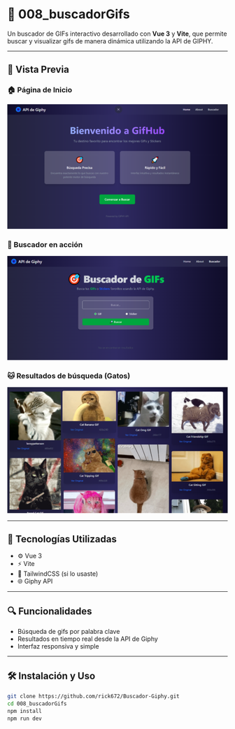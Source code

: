 # 🎯 008_buscadorGifs

Un buscador de GIFs interactivo desarrollado con **Vue 3** y **Vite**, que permite buscar y visualizar gifs de manera dinámica utilizando la API de GIPHY.

---

## 📸 Vista Previa

### 🏠 Página de Inicio
![Inicio](./public/gifs1.png)

### 🔎 Buscador en acción
![Buscador](./public/gifs2.png)

### 🐱 Resultados de búsqueda (Gatos)
![Resultados](./public/gifs3.png)

---

## 🚀 Tecnologías Utilizadas

- ⚙️ Vue 3
- ⚡ Vite
- 🎨 TailwindCSS (si lo usaste)
- 🌐 Giphy API

---

## 🔍 Funcionalidades

- Búsqueda de gifs por palabra clave
- Resultados en tiempo real desde la API de Giphy
- Interfaz responsiva y simple

---

## 🛠️ Instalación y Uso

```bash
git clone https://github.com/rick672/Buscador-Giphy.git
cd 008_buscadorGifs
npm install
npm run dev
